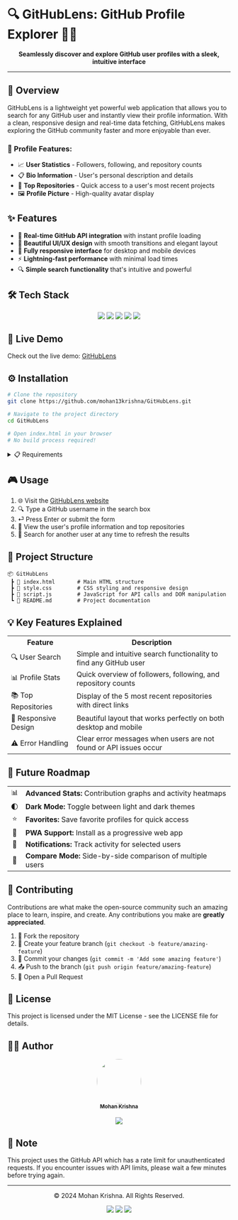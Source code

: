 # 🔍 GitHubLens: GitHub Profile Explorer 👨‍💻 

<p align="center">  
  <b>Seamlessly discover and explore GitHub user profiles with a sleek, intuitive interface</b> 
</p>      
            
---                        
           
## 🌟 Overview   
GitHubLens is a lightweight yet powerful web application that allows you to search for any GitHub user and instantly view their profile information. With a clean, responsive design and real-time data fetching, GitHubLens makes exploring the GitHub community faster and more enjoyable than ever.
 
### 👤 Profile Features:
   
- 📈 **User Statistics** - Followers, following, and repository counts
- 📋 **Bio Information** - User's personal description and details
- 📁 **Top Repositories** - Quick access to a user's most recent projects
- 🖼️ **Profile Picture** - High-quality avatar display

## ✨ Features
- 🔄 **Real-time GitHub API integration** with instant profile loading
- 🎨 **Beautiful UI/UX design** with smooth transitions and elegant layout
- 📱 **Fully responsive interface** for desktop and mobile devices
- ⚡ **Lightning-fast performance** with minimal load times
- 🔍 **Simple search functionality** that's intuitive and powerful

## 🛠️ Tech Stack
<div align="center">
  <img src="https://img.shields.io/badge/HTML5-E34F26?style=for-the-badge&logo=html5&logoColor=white"/>
  <img src="https://img.shields.io/badge/CSS3-1572B6?style=for-the-badge&logo=css3&logoColor=white"/>
  <img src="https://img.shields.io/badge/JavaScript-F7DF1E?style=for-the-badge&logo=javascript&logoColor=black"/>
  <img src="https://img.shields.io/badge/Axios-5A29E4?style=for-the-badge&logo=axios&logoColor=white"/>
  <img src="https://img.shields.io/badge/GitHub_API-181717?style=for-the-badge&logo=github&logoColor=white"/>
</div>

## 🚀 Live Demo

Check out the live demo: [GitHubLens](https://mohan13krishna.github.io/GitHubLens/)

## ⚙️ Installation

```bash
# Clone the repository
git clone https://github.com/mohan13krishna/GitHubLens.git

# Navigate to the project directory
cd GitHubLens

# Open index.html in your browser
# No build process required!
```

<details>
<summary>📋 Requirements</summary>
<br>
  
- Modern web browser (Chrome, Firefox, Safari, Edge)
- Internet connection to fetch GitHub API data
</details>

## 🎮 Usage

1. 🌐 Visit the [GitHubLens website](https://mohan13krishna.github.io/GitHubLens/)
2. 🔍 Type a GitHub username in the search box
3. ⏎ Press Enter or submit the form
4. 👀 View the user's profile information and top repositories
5. 🔄 Search for another user at any time to refresh the results

## 📁 Project Structure
```
📦 GitHubLens
 ┣ 📜 index.html       # Main HTML structure
 ┣ 📜 style.css        # CSS styling and responsive design
 ┣ 📜 script.js        # JavaScript for API calls and DOM manipulation
 ┗ 📜 README.md        # Project documentation
```

## 💡 Key Features Explained

<table align="center">
  <tr>
    <th>Feature</th>
    <th>Description</th>
  </tr>
  <tr>
    <td>🔍 User Search</td>
    <td>Simple and intuitive search functionality to find any GitHub user</td>
  </tr>
  <tr>
    <td>📊 Profile Stats</td>
    <td>Quick overview of followers, following, and repository counts</td>
  </tr>
  <tr>
    <td>📚 Top Repositories</td>
    <td>Display of the 5 most recent repositories with direct links</td>
  </tr>
  <tr>
    <td>🎨 Responsive Design</td>
    <td>Beautiful layout that works perfectly on both desktop and mobile</td>
  </tr>
  <tr>
    <td>⚠️ Error Handling</td>
    <td>Clear error messages when users are not found or API issues occur</td>
  </tr>
</table>

## 🔮 Future Roadmap

<div align="center">
  <table>
    <tr>
      <td align="center">📊</td>
      <td><b>Advanced Stats:</b> Contribution graphs and activity heatmaps</td>
    </tr>
    <tr>
      <td align="center">🌓</td>
      <td><b>Dark Mode:</b> Toggle between light and dark themes</td>
    </tr>
    <tr>
      <td align="center">⭐</td>
      <td><b>Favorites:</b> Save favorite profiles for quick access</td>
    </tr>
    <tr>
      <td align="center">📱</td>
      <td><b>PWA Support:</b> Install as a progressive web app</td>
    </tr>
    <tr>
      <td align="center">🔔</td>
      <td><b>Notifications:</b> Track activity for selected users</td>
    </tr>
    <tr>
      <td align="center">🔄</td>
      <td><b>Compare Mode:</b> Side-by-side comparison of multiple users</td>
    </tr>
  </table>
</div>

## 👥 Contributing

Contributions are what make the open-source community such an amazing place to learn, inspire, and create. Any contributions you make are **greatly appreciated**.

1. 🍴 Fork the repository
2. 🌿 Create your feature branch (`git checkout -b feature/amazing-feature`)
3. 💾 Commit your changes (`git commit -m 'Add some amazing feature'`)
4. 📤 Push to the branch (`git push origin feature/amazing-feature`)
5. 🔄 Open a Pull Request

## 📜 License
This project is licensed under the MIT License - see the LICENSE file for details.

## 👨‍💻 Author

<div align="center">
  <a href="https://github.com/mohan13krishna">
    <img src="https://github.com/mohan13krishna.png" width="100px;" style="border-radius:50%;"/><br />
    <sub><b>Mohan Krishna</b></sub>
  </a>
</div>
<br/>
<div align="center">
  <a href="https://github.com/mohan13krishna">
    <img src="https://img.shields.io/badge/GitHub-mohan13krishna-181717?style=for-the-badge&logo=github"/>
  </a>
</div>

## 📝 Note

This project uses the GitHub API which has a rate limit for unauthenticated requests. If you encounter issues with API limits, please wait a few minutes before trying again.

---

<div align="center">
  <p>© 2024 Mohan Krishna. All Rights Reserved.</p>
  
  <p>
    <a href="https://github.com/mohan13krishna/GitHubLens"><img src="https://img.shields.io/badge/⭐%20Star%20this%20repo-yellow?style=for-the-badge"/></a>
    <a href="https://github.com/mohan13krishna/GitHubLens/issues"><img src="https://img.shields.io/badge/🐛%20Report%20Bug-red?style=for-the-badge"/></a>
    <a href="https://github.com/mohan13krishna/GitHubLens/fork"><img src="https://img.shields.io/badge/🍴%20Fork-green?style=for-the-badge"/></a>
  </p>
</div>
